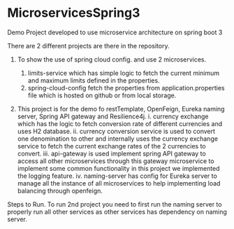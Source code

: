# MicroservicesSpring3
Demo Project developed to use microservice architecture on spring boot 3

There are 2 different projects are there in the repository.
1. To show the use of spring cloud config. and use 2 microservices.
   1. limits-service which has simple logic to fetch the current minimum and maximum limits defined in the properties.
   2. spring-cloud-config fetch the properties from application.properties file which is hosted on github or from local
      storage.

2. This project is for the demo fo restTemplate, OpenFeign, Eureka naming server, Spring API gateway and Resilience4j.
   i. currency exchange which has the logic to fetch conversion rate of different currencies and uses H2 database.
   ii. currency conversion service is used to convert one denomination to other and internally uses the currency exchange
     service to fetch the current exchange rates of the 2 currencies to convert.
   iii. api-gateway is used implement spring API gateway to access all other microservices through this gateway microservice
     to implement some common functionality in this project we implemented the logging feature.
   iv. naming-server has config for Eureka server to manage all the instance of all microservices to help implementing
     load balancing through openfeign.
     
Steps to Run.
To run 2nd project you need to first run the naming server to properly run all other services as other services has 
dependency on naming server.
